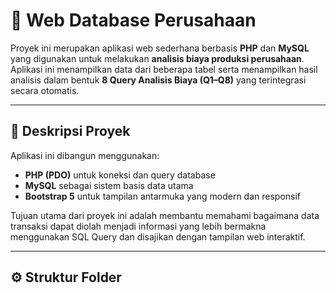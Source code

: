 # 💼 Web Database Perusahaan

Proyek ini merupakan aplikasi web sederhana berbasis **PHP** dan **MySQL** yang digunakan untuk melakukan **analisis biaya produksi perusahaan**.  
Aplikasi ini menampilkan data dari beberapa tabel serta menampilkan hasil analisis dalam bentuk **8 Query Analisis Biaya (Q1–Q8)** yang terintegrasi secara otomatis.

---

## 🧠 Deskripsi Proyek

Aplikasi ini dibangun menggunakan:
- **PHP (PDO)** untuk koneksi dan query database
- **MySQL** sebagai sistem basis data utama
- **Bootstrap 5** untuk tampilan antarmuka yang modern dan responsif

Tujuan utama dari proyek ini adalah membantu memahami bagaimana data transaksi dapat diolah menjadi informasi yang lebih bermakna menggunakan SQL Query dan disajikan dengan tampilan web interaktif.

---

## ⚙️ Struktur Folder

